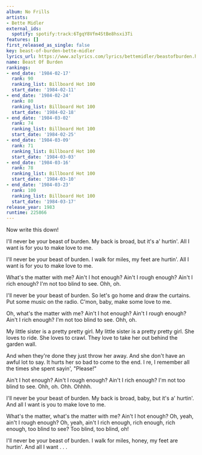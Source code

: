 ```yaml
---
album: No Frills
artists:
- Bette Midler
external_ids:
  spotify: spotify:track:6TgqY8Vfm4StBe8hsxi3Ti
features: []
first_released_as_single: false
key: beast-of-burden-bette-midler
lyrics_url: https://www.azlyrics.com/lyrics/bettemidler/beastofburden.html
name: Beast Of Burden
rankings:
- end_date: '1984-02-17'
  rank: 90
  ranking_list: Billboard Hot 100
  start_date: '1984-02-11'
- end_date: '1984-02-24'
  rank: 80
  ranking_list: Billboard Hot 100
  start_date: '1984-02-18'
- end_date: '1984-03-02'
  rank: 74
  ranking_list: Billboard Hot 100
  start_date: '1984-02-25'
- end_date: '1984-03-09'
  rank: 71
  ranking_list: Billboard Hot 100
  start_date: '1984-03-03'
- end_date: '1984-03-16'
  rank: 78
  ranking_list: Billboard Hot 100
  start_date: '1984-03-10'
- end_date: '1984-03-23'
  rank: 100
  ranking_list: Billboard Hot 100
  start_date: '1984-03-17'
release_year: 1983
runtime: 225866
---
```

Now write this down!

I'll never be your beast of burden.
My back is broad, but it's a' hurtin'.
All I want is for you to make love to me.

I'll never be your beast of burden.
I walk for miles, my feet are hurtin'.
All I want is for you to make love to me.

What's the matter with me?
Ain't I hot enough? Ain't I rough enough?
Ain't I rich enough? I'm not too blind to see. Ohh, oh.

I'll never be your beast of burden.
So let's go home and draw the curtains.
Put some music on the radio.
C'mon, baby, make some love to me.

Oh, what's the matter with me?
Ain't I hot enough? Ain't I rough enough?
Ain't I rich enough? I'm not too blind to see. Ohh, oh.

My little sister is a pretty pretty girl.
My little sister is a pretty pretty girl.
She loves to ride. She loves to crawl.
They love to take her out behind the garden wall.

And when they're done they just throw her away.
And she don't have an awful lot to say.
It hurts her so bad to come to the end.
I re, I remember all the times she spent sayin', "Please!"

Ain't I hot enough? Ain't I rough enough?
Ain't I rich enough? I'm not too blind to see. Ohh, oh.
Ohh. Ohhhh.

I'll never be your beast of burden.
My back is broad, baby, but it's a' hurtin'.
And all I want is you to make love to me.

What's the matter, what's the matter with me?
Ain't I hot enough? Oh, yeah, ain't I rough enough?
Oh, yeah, ain't I rich enough, rich enough, rich enough,
too blind to see? Too blind, too blind, oh!

I'll never be your beast of burden.
I walk for miles, honey, my feet are hurtin'.
And all I want . . .
